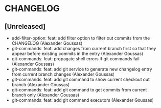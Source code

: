 # CHANGELOG

## [Unreleased]
- add-filter-option: feat: add filter option to filter out commits from the CHANGELOG (Alexander Goussas)
- git-commands: feat: add changes from current branch first so that they appear before existing commits in the entry (Alexander Goussas)
- git-commands: feat: propagate shell errors if git commands fail (Alexander Goussas)
- git-commands: feat: add git service to generate new changelog entry from current branch changes (Alexander Goussas)
- git-commands: feat: add git command to show current checkout out branch (Alexander Goussas)
- git-commands: feat: add git command to get commits from current branch only (Alexander Goussas)
- git-commands: feat: add git command executors (Alexander Goussas)